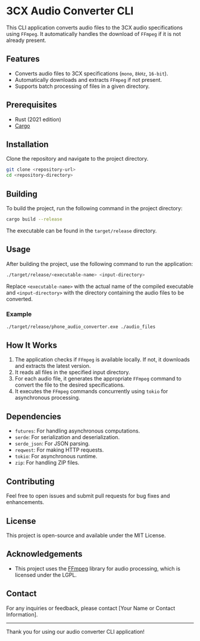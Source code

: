 # 3CX Audio Converter CLI

This CLI application converts audio files to the 3CX audio specifications using `FFmpeg`. It automatically handles the download of `FFmpeg` if it is not already present.

## Features

- Converts audio files to 3CX specifications (`mono`, `8kHz`, `16-bit`).
- Automatically downloads and extracts `FFmpeg` if not present.
- Supports batch processing of files in a given directory.

## Prerequisites

- Rust (2021 edition)
- [Cargo](https://doc.rust-lang.org/cargo/getting-started/installation.html)

## Installation

Clone the repository and navigate to the project directory.

```sh
git clone <repository-url>
cd <repository-directory>
```

## Building

To build the project, run the following command in the project directory:

```sh
cargo build --release
```

The executable can be found in the `target/release` directory.

## Usage

After building the project, use the following command to run the application:

```sh
./target/release/<executable-name> <input-directory>
```

Replace `<executable-name>` with the actual name of the compiled executable and `<input-directory>` with the directory containing the audio files to be converted.

### Example

```sh
./target/release/phone_audio_converter.exe ./audio_files
```

## How It Works

1. The application checks if `FFmpeg` is available locally. If not, it downloads and extracts the latest version.
2. It reads all files in the specified input directory.
3. For each audio file, it generates the appropriate `FFmpeg` command to convert the file to the desired specifications.
4. It executes the `FFmpeg` commands concurrently using `tokio` for asynchronous processing.

## Dependencies

- `futures`: For handling asynchronous computations.
- `serde`: For serialization and deserialization.
- `serde_json`: For JSON parsing.
- `reqwest`: For making HTTP requests.
- `tokio`: For asynchronous runtime.
- `zip`: For handling ZIP files.

## Contributing

Feel free to open issues and submit pull requests for bug fixes and enhancements.

## License

This project is open-source and available under the MIT License.

## Acknowledgements

- This project uses the [FFmpeg](https://ffmpeg.org/) library for audio processing, which is licensed under the LGPL.

## Contact

For any inquiries or feedback, please contact [Your Name or Contact Information].

---

Thank you for using our audio converter CLI application!

